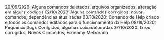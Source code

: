 29/09/2020: Alguns comandos deletados, arquivos organizados, alteração em alguns códigos
02/10/2020: Alguns comandos corrigidos, novos comandos, dependências atualizadas
03/10/2020: Comando de Help criado e todos os comandos editados para o funcionamento do Help
08/10/2020: Pequenos Bugs Corrigidos, algumas coisas alteradas
27/10/2020: Erros corrigidos, Novos Comandos, Economy Melhorada